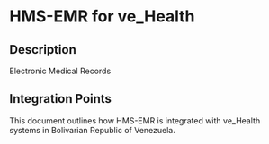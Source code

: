 # HMS-EMR for ve_Health

## Description

Electronic Medical Records

## Integration Points

This document outlines how HMS-EMR is integrated with ve_Health systems in Bolivarian Republic of Venezuela.
